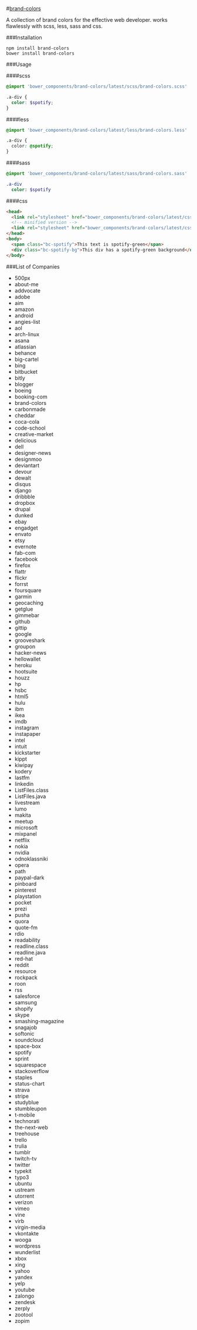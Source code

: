 #[brand-colors](http://reimertz.github.io/brand-colors/)

A collection of brand colors for the effective web developer.
works flawlessly with scss, less, sass and css.

###Installation

```
npm install brand-colors
bower install brand-colors
```

###Usage

####scss
```scss
@import 'bower_components/brand-colors/latest/scss/brand-colors.scss'

.a-div {
  color: $spotify;
}
```
####less
```css
@import 'bower_components/brand-colors/latest/less/brand-colors.less'

.a-div {
  color: @spotify;
}
```
####sass
```sass
@import 'bower_components/brand-colors/latest/sass/brand-colors.sass'

.a-div 
  color: $spotify
```
####css

```html
<head>
  <link rel="stylesheet" href="bower_components/brand-colors/latest/css/brand-colors.css">`
  <!-- minified version -->
  <link rel="stylesheet" href="bower_components/brand-colors/latest/css/brand-colors.min.css">` 
</head>
<body>
  <span class="bc-spotify">This text is spotify-green</span>
  <div class="bc-spotify-bg">This div has a spotify-green background</div>
</body>
```

###List of Companies

* 500px
* about-me
* addvocate
* adobe
* aim
* amazon
* android
* angies-list
* aol
* arch-linux
* asana
* atlassian
* behance
* big-cartel
* bing
* bitbucket
* bitly
* blogger
* boeing
* booking-com
* brand-colors
* carbonmade
* cheddar
* coca-cola
* code-school
* creative-market
* delicious
* dell
* designer-news
* designmoo
* deviantart
* devour
* dewalt
* disqus
* django
* dribbble
* dropbox
* drupal
* dunked
* ebay
* engadget
* envato
* etsy
* evernote
* fab-com
* facebook
* firefox
* flattr
* flickr
* forrst
* foursquare
* garmin
* geocaching
* getglue
* gimmebar
* github
* gittip
* google
* grooveshark
* groupon
* hacker-news
* hellowallet
* heroku
* hootsuite
* houzz
* hp
* hsbc
* html5
* hulu
* ibm
* ikea
* imdb
* instagram
* instapaper
* intel
* intuit
* kickstarter
* kippt
* kiwipay
* kodery
* lastfm
* linkedin
* ListFiles.class
* ListFiles.java
* livestream
* lumo
* makita
* meetup
* microsoft
* mixpanel
* netflix
* nokia
* nvidia
* odnoklassniki
* opera
* path
* paypal-dark
* pinboard
* pinterest
* playstation
* pocket
* prezi
* pusha
* quora
* quote-fm
* rdio
* readability
* readline.class
* readline.java
* red-hat
* reddit
* resource
* rockpack
* roon
* rss
* salesforce
* samsung
* shopify
* skype
* smashing-magazine
* snagajob
* softonic
* soundcloud
* space-box
* spotify
* sprint
* squarespace
* stackoverflow
* staples
* status-chart
* strava
* stripe
* studyblue
* stumbleupon
* t-mobile
* technorati
* the-next-web
* treehouse
* trello
* trulia
* tumblr
* twitch-tv
* twitter
* typekit
* typo3
* ubuntu
* ustream
* utorrent
* verizon
* vimeo
* vine
* virb
* virgin-media
* vkontakte
* wooga
* wordpress
* wunderlist
* xbox
* xing
* yahoo
* yandex
* yelp
* youtube
* zalongo
* zendesk
* zerply
* zootool
* zopim

